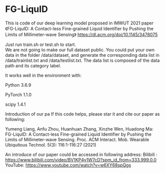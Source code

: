 # FG-LiquID
This is code of our deep learning model proposed in IMWUT 2021 paper 《FG-LiquID: A Contact-less Fine-grained Liquid Identifier by Pushing the Limits of Millimeter-wave Sensing》
https://dl.acm.org/doi/10.1145/3478075

Just run train.sh or test.sh to start.  
We are not going to make our full dataset public. 
You could put your own data in the folder /data/dataset, and generate the corresponding data list in /data/trainlist.txt and /data/testlist.txt.  The data list is composed of the data path and its category label.

It works well in the environment with:

Python 3.6.9

PyTorch 1.1.0

scipy 1.4.1



Introduction of our pa
If this code helps, please star it and cite our paper as following:

Yumeng Liang, Anfu Zhou, Huanhuan Zhang, Xinzhe Wen, Huadong Ma:
FG-LiquID: A Contact-less Fine-grained Liquid Identifier by Pushing the Limits of Millimeter-wave Sensing. Proc. ACM Interact. Mob. Wearable Ubiquitous Technol. 5(3): 116:1-116:27 (2021)


An introduce of our paper could be accessed in following address:
Bilibili : https://www.bilibili.com/video/BV1KP4y1W7cD?spm_id_from=333.999.0.0
YouTube: https://www.youtube.com/watch?v=w6XY68spQgs
